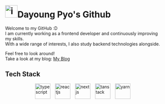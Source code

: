 # <img src="https://techstack-generator.vercel.app/github-icon.svg" alt="icon" width="40" height="40" />Dayoung Pyo's Github

Welcome to my GitHub :D  
I am currently working as a frontend developer and continuously improving my skills.  
With a wide range of interests, I also study backend technologies alongside.

Feel free to look around!  
Take a look at my blog: [My Blog](https://celestedayoung.netlify.app/)

## Tech Stack

<div style="display: flex; gap: 15px; justify-content: center">
<img src="https://github.com/user-attachments/assets/065b7524-691e-4912-a51e-cf780f1a2562" alt="typescript" width="50" height="50" />
<img src="https://github.com/user-attachments/assets/1a600753-bd1f-4b99-8615-01c203c58762" alt="reactjs" width="50" height="50" />
<img src="https://github.com/user-attachments/assets/ba66b466-b1e3-4ffe-be22-95629050b67f" alt="nextjs" width="50" height="50" />
<img src="https://github.com/user-attachments/assets/821fa329-bbe3-418d-9232-32e2e0f1b4c9" alt="tanstack" width="50" height="50" />
<img src="https://github.com/user-attachments/assets/313ac492-1c09-4f41-9845-867dc574b1d3" alt="yarn" width="50" height="50" />
</div>
</div>
